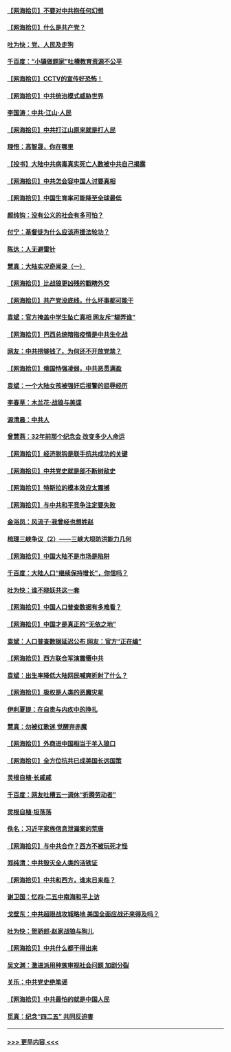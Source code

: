 #### [【网海拾贝】不要对中共抱任何幻想](../pages/nsc993/n12965222.md?t=05212151) 
#### [【网海拾贝】什么是共产党？](../pages/nsc993/n12962781.md?t=05212151) 
#### [吐为快：党、人民及走狗](../pages/nsc993/n12962747.md?t=05212151) 
#### [千百度：“小镇做题家”吐槽教育资源不公平](../pages/nsc993/n12962705.md?t=05212151) 
#### [【网海拾贝】CCTV的宣传好恐怖！](../pages/nsc993/n12959984.md?t=05212151) 
#### [【网海拾贝】中共统治模式威胁世界](../pages/nsc993/n12957622.md?t=05212151) 
#### [李国涛：中共‧江山‧人民](../pages/nsc993/n12957502.md?t=05212151) 
#### [【网海拾贝】中共打江山原来就是打人民](../pages/nsc993/n12954345.md?t=05212151) 
#### [理悟：高智晟，你在哪里](../pages/nsc993/n12953115.md?t=05212151) 
#### [【投书】大陆中共病毒真实死亡人数被中共自己揭露](../pages/nsc993/n12953050.md?t=05212151) 
#### [【网海拾贝】中共怎会容中国人讨要真相](../pages/nsc993/n12952161.md?t=05212151) 
#### [【网海拾贝】中国生育率可能降至全球最低](../pages/nsc993/n12948793.md?t=05212151) 
#### [颜纯钩：没有公义的社会有多可怕？](../pages/nsc993/n12947626.md?t=05212151) 
#### [付宁：基督徒为什么应该声援法轮功？](../pages/nsc993/n12947233.md?t=05212151) 
#### [陈达：人无避雷针](../pages/nsc993/n12947098.md?t=05212151) 
#### [慧真：大陆实况奇闻录（一）](../pages/nsc993/n12945811.md?t=05212151) 
#### [【网海拾贝】比战狼更凶残的戳瞎外交](../pages/nsc993/n12945717.md?t=05212151) 
#### [【网海拾贝】共产党没底线，什么坏事都可能干](../pages/nsc993/n12942090.md?t=05212151) 
#### [袁斌：官方掩盖中学生坠亡真相 网友斥“糊弄谁”](../pages/nsc993/n12942029.md?t=05212151) 
#### [【网海拾贝】巴西总统暗指疫情是中共生化战](../pages/nsc993/n12938999.md?t=05212151) 
#### [网友：中共捞够钱了，为何还不开放党禁？](../pages/nsc993/n12938952.md?t=05212151) 
#### [【网海拾贝】俄国恃强凌弱，中共恶贯满盈](../pages/nsc993/n12936626.md?t=05212151) 
#### [袁斌：一个大陆女孩被强奸后报警的屈辱经历](../pages/nsc993/n12936547.md?t=05212151) 
#### [李春草：木兰花·战狼与美谍](../pages/nsc993/n12935995.md?t=05212151) 
#### [源清晨：中共人](../pages/nsc993/n12935589.md?t=05212151) 
#### [曾慧燕：32年前那个纪念会 改变多少人命运](../pages/nsc993/n12934233.md?t=05212151) 
#### [【网海拾贝】经济脱钩是联手抗共成功的关键](../pages/nsc993/n12934176.md?t=05212151) 
#### [【网海拾贝】中共党史就是部不断树敌史](../pages/nsc993/n12932844.md?t=05212151) 
#### [【网海拾贝】特斯拉的模本效应太震撼](../pages/nsc993/n12925626.md?t=05212151) 
#### [【网海拾贝】与中共和平竞争注定要失败](../pages/nsc993/n12923326.md?t=05212151) 
#### [金浴凤：风流子‧我曾经也想姓赵](../pages/nsc993/n12920911.md?t=05212151) 
#### [梳理三峡争议（2）——三峡大坝防洪能力几何](../pages/nsc993/n12920173.md?t=05212151) 
#### [【网海拾贝】中国大陆不是市场是陷阱](../pages/nsc993/n12920143.md?t=05212151) 
#### [千百度：大陆人口“继续保持增长”，你信吗？](../pages/nsc993/n12918946.md?t=05212151) 
#### [吐为快：谁不晓妖共这一套](../pages/nsc993/n12918941.md?t=05212151) 
#### [【网海拾贝】中国人口普查数据有多难看？](../pages/nsc993/n12917822.md?t=05212151) 
#### [【网海拾贝】中国才是真正的“无依之地”](../pages/nsc993/n12915845.md?t=05212151) 
#### [袁斌：人口普查数据延迟公布 网友：官方“正在编”](../pages/nsc993/n12915748.md?t=05212151) 
#### [【网海拾贝】西方联合军演震慑中共](../pages/nsc993/n12913466.md?t=05212151) 
#### [袁斌：出生率降低大陆网民喊爽折射了什么？](../pages/nsc993/n12913365.md?t=05212151) 
#### [【网海拾贝】极权是人类的恶魔灾星](../pages/nsc993/n12910697.md?t=05212151) 
#### [伊利夏提：在自责与内疚中的挣扎](../pages/nsc993/n12910493.md?t=05212151) 
#### [慧真：勿被红歌迷 觉醒弃赤魔](../pages/nsc993/n12910485.md?t=05212151) 
#### [【网海拾贝】外商进中国相当于羊入狼口](../pages/nsc993/n12908274.md?t=05212151) 
#### [【网海拾贝】全方位抗共已成美国长远国策](../pages/nsc993/n12906878.md?t=05212151) 
#### [灵根自植‧长戚戚](../pages/nsc993/n12905585.md?t=05212151) 
#### [千百度：网友吐槽五一调休“折腾劳动者”](../pages/nsc993/n12905934.md?t=05212151) 
#### [灵根自植‧坦荡荡](../pages/nsc993/n12905562.md?t=05212151) 
#### [佚名：习近平家族信息泄漏案的荒唐](../pages/nsc993/n12904705.md?t=05212151) 
#### [【网海拾贝】与中共合作？西方不被玩死才怪](../pages/nsc993/n12903873.md?t=05212151) 
#### [郑纯清：中共毁灭全人类的活铁证](../pages/nsc993/n12903785.md?t=05212151) 
#### [【网海拾贝】中共和西方，谁末日来临？](../pages/nsc993/n12903482.md?t=05212151) 
#### [谢卫国：忆四‧二五中南海和平上访](../pages/nsc993/n12902192.md?t=05212151) 
#### [戈壁东：中共超限战攻城略地 美国全面应战还来得及吗？](../pages/nsc993/n12902297.md?t=05212151) 
#### [吐为快：贺骄郎‧赵家战狼与狗儿](../pages/nsc993/n12902280.md?t=05212151) 
#### [【网海拾贝】中共什么都干得出来](../pages/nsc993/n12897500.md?t=05212151) 
#### [吴文渊：激进派用种族审视社会问题 加剧分裂](../pages/nsc993/n12893881.md?t=05212151) 
#### [关乐：中共党史绝笔谣](../pages/nsc993/n12897270.md?t=05212151) 
#### [【网海拾贝】中共最怕的就是中国人民](../pages/nsc993/n12894705.md?t=05212151) 
#### [觅真：纪念“四二五” 共同反迫害](../pages/nsc993/n12894553.md?t=05212151) 

----
#### [ >>> 更早内容 <<< ](../indexes/nsc993-earlier.md)

